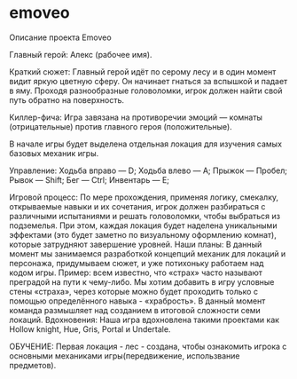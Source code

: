# emoveo
Описание проекта Emoveo

Главный герой: Алекс (рабочее имя).

Краткий сюжет: Главный герой идёт по серому лесу и в один момент видит яркую цветную сферу. Он начинает гнаться за вспышкой и падает в яму. Проходя разнообразные головоломки, игрок должен найти свой путь обратно на поверхность.

Киллер-фича: Игра завязана на противоречии эмоций — комнаты (отрицательные) против главного героя (положительные).

В начале игры будет выделена отдельная локация для изучения самых базовых механик игры.

Управление:
Ходьба вправо — D;
Ходьба влево — А;
Прыжок — Пробел;
Рывок — Shift;
Бег — Ctrl;
Инвентарь — Е;

Игровой процесс: По мере прохождения, применяя логику, смекалку, открываемые навыки и их сочетания, игрок должен разбираться с различными испытаниями и решать головоломки, чтобы выбраться из подземелья. При этом, каждая локация будет наделена уникальными эффектами (это будет заметно по визуальному оформлению комнат), которые затрудняют завершение уровней.
Наши планы: В данный момент мы занимаемся разработкой концепций механик для локаций и персонажа, придумываем сюжет, и уже потихоньку работаем над кодом игры.
Пример: всем известно, что «страх» часто называют преградой на пути к чему-либо. Мы хотим добавить в игру условные стены «страха», через которые можно будет проходить только с помощью определённого навыка - «храбрость». В данный момент команда размышляет над созданием в итоговой сложности семи локаций.
Вдохновения: Наша игра вдохновлена такими проектами как Hollow knight, Hue, Gris, Portal и Undertale.


ОБУЧЕНИЕ:
Первая локация - лес - создана, чтобы ознакомить игрока с основными механиками игры(передвижение, использвание предметов).
